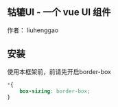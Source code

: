 ## 轱辘UI - 一个 vue UI 组件

作者： liuhenggao

## 安装 
使用本框架前，前请先开启border-box

```css
*{
    box-sizing: border-box;
}
```
